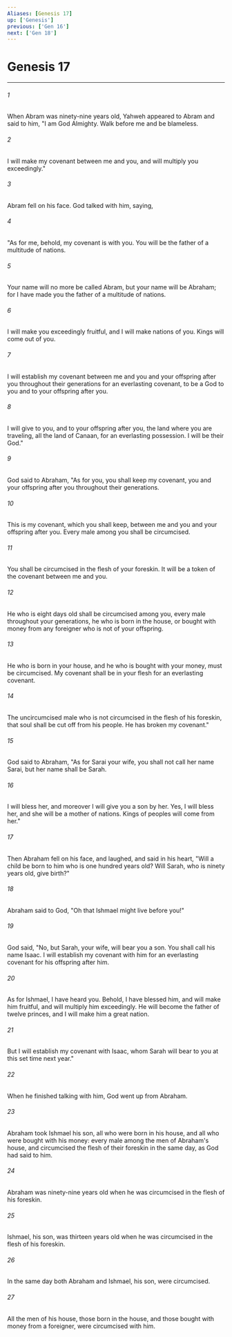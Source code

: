 ```yaml
---
Aliases: [Genesis 17]
up: ['Genesis']
previous: ['Gen 16']
next: ['Gen 18']
---
```

# Genesis 17
***





###### 1 

When Abram was ninety-nine years old, Yahweh appeared to Abram and said to him, "I am God Almighty. Walk before me and be blameless. 



###### 2 

I will make my covenant between me and you, and will multiply you exceedingly." 



###### 3 

Abram fell on his face. God talked with him, saying, 



###### 4 

"As for me, behold, my covenant is with you. You will be the father of a multitude of nations. 



###### 5 

Your name will no more be called Abram, but your name will be Abraham; for I have made you the father of a multitude of nations. 



###### 6 

I will make you exceedingly fruitful, and I will make nations of you. Kings will come out of you. 



###### 7 

I will establish my covenant between me and you and your offspring after you throughout their generations for an everlasting covenant, to be a God to you and to your offspring after you. 



###### 8 

I will give to you, and to your offspring after you, the land where you are traveling, all the land of Canaan, for an everlasting possession. I will be their God." 



###### 9 

God said to Abraham, "As for you, you shall keep my covenant, you and your offspring after you throughout their generations. 



###### 10 

This is my covenant, which you shall keep, between me and you and your offspring after you. Every male among you shall be circumcised. 



###### 11 

You shall be circumcised in the flesh of your foreskin. It will be a token of the covenant between me and you. 



###### 12 

He who is eight days old shall be circumcised among you, every male throughout your generations, he who is born in the house, or bought with money from any foreigner who is not of your offspring. 



###### 13 

He who is born in your house, and he who is bought with your money, must be circumcised. My covenant shall be in your flesh for an everlasting covenant. 



###### 14 

The uncircumcised male who is not circumcised in the flesh of his foreskin, that soul shall be cut off from his people. He has broken my covenant." 



###### 15 

God said to Abraham, "As for Sarai your wife, you shall not call her name Sarai, but her name shall be Sarah. 



###### 16 

I will bless her, and moreover I will give you a son by her. Yes, I will bless her, and she will be a mother of nations. Kings of peoples will come from her." 



###### 17 

Then Abraham fell on his face, and laughed, and said in his heart, "Will a child be born to him who is one hundred years old? Will Sarah, who is ninety years old, give birth?" 



###### 18 

Abraham said to God, "Oh that Ishmael might live before you!" 



###### 19 

God said, "No, but Sarah, your wife, will bear you a son. You shall call his name Isaac. I will establish my covenant with him for an everlasting covenant for his offspring after him. 



###### 20 

As for Ishmael, I have heard you. Behold, I have blessed him, and will make him fruitful, and will multiply him exceedingly. He will become the father of twelve princes, and I will make him a great nation. 



###### 21 

But I will establish my covenant with Isaac, whom Sarah will bear to you at this set time next year." 



###### 22 

When he finished talking with him, God went up from Abraham. 



###### 23 

Abraham took Ishmael his son, all who were born in his house, and all who were bought with his money: every male among the men of Abraham's house, and circumcised the flesh of their foreskin in the same day, as God had said to him. 



###### 24 

Abraham was ninety-nine years old when he was circumcised in the flesh of his foreskin. 



###### 25 

Ishmael, his son, was thirteen years old when he was circumcised in the flesh of his foreskin. 



###### 26 

In the same day both Abraham and Ishmael, his son, were circumcised. 



###### 27 

All the men of his house, those born in the house, and those bought with money from a foreigner, were circumcised with him.
